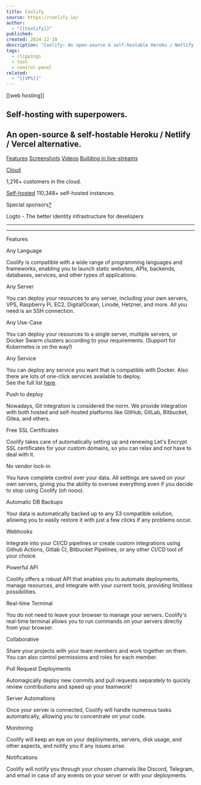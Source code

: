 ```yaml
---
title: Coolify
source: https://coolify.io/
author:
  - "[[Coolify]]"
published: 
created: 2024-12-19
description: "Coolify: An open-source & self-hostable Heroku / Netlify / Vercel alternative"
tags:
  - clippings
  - tool
  - control-panel
related:
  - "[[VPS]]"
---
```

[[web hosting]]
## Self-hosting with superpowers.

## An open-source & self-hostable Heroku / Netlify / Vercel alternative.

[Features](https://coolify.io/#features) [Screenshots](https://coolify.io/docs/screenshots) [Videos](https://coolify.io/docs/videos) [Building in live-streams](https://twitch.tv/heyandras)

[Cloud](https://coolify.io/cloud)

1,216+ customers in the cloud.

[Self-hosted](https://coolify.io/self-hosted) 110,348+ self-hosted instances.

Special sponsors[?](https://github.com/sponsors/coollabsio/sponsorships?tier_id=334953&preview=false)

Logto - The better identity infrastructure for developers

---

---

Features

Any Language

Coolify is compatible with a wide range of programming languages and frameworks, enabling you to launch static websites, APIs, backends, databases, services, and other types of applications.

Any Server

You can deploy your resources to any server, including your own servers, VPS, Raspberry Pi, EC2, DigitalOcean, Linode, Hetzner, and more. All you need is an SSH connection.

Any Use-Case

You can deploy your resources to a single server, multiple servers, or Docker Swarm clusters according to your requirements. (Support for Kubernetes is on the way!)

Any Service

You can deploy any service you want that is compatible with Docker. Also there are lots of one-click services available to deploy.  
See the full list [here](https://coolify.io/docs/services?utm_source=coolify.io).

Push to deploy

Nowadays, Git integration is considered the norm. We provide integration with both hosted and self-hosted platforms like GitHub, GitLab, Bitbucket, Gitea, and others.

Free SSL Certificates

Coolify takes care of automatically setting up and renewing Let's Encrypt SSL certificates for your custom domains, so you can relax and not have to deal with it.

No vendor lock-in

You have complete control over your data. All settings are saved on your own servers, giving you the ability to oversee everything even if you decide to stop using Coolify (oh nooo).

Automatic DB Backups

Your data is automatically backed up to any S3 compatible solution, allowing you to easily restore it with just a few clicks if any problems occur.

Webhooks

Integrate into your CI/CD pipelines or create custom integrations using Github Actions, Gitlab CI, Bitbucket Pipelines, or any other CI/CD tool of your choice.

Powerful API

Coolify offers a robust API that enables you to automate deployments, manage resources, and integrate with your current tools, providing limitless possibilities.

Real-time Terminal

You do not need to leave your browser to manage your servers. Coolify's real-time terminal allows you to run commands on your servers directly from your browser.

Collaborative

Share your projects with your team members and work together on them. You can also control permissions and roles for each member.

Pull Request Deployments

Automagically deploy new commits and pull requests separately to quickly review contributions and speed up your teamwork!

Server Automations

Once your server is connected, Coolify will handle numerous tasks automatically, allowing you to concentrate on your code.

Monitoring

Coolify will keep an eye on your deployments, servers, disk usage, and other aspects, and notify you if any issues arise.

Notifications

Coolify will notify you through your chosen channels like Discord, Telegram, and email in case of any events on your server or with your deployments.